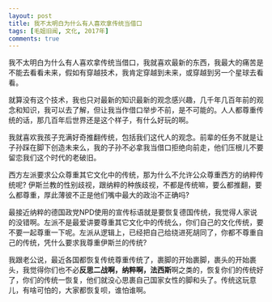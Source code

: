 ```yaml
---
layout: post
title: 我不太明白为什么有人喜欢拿传统当借口
tags: [毛姐旧闻, 文化, 2017年]
comments: true
---
```


我不太明白为什么有人喜欢拿传统当借口，我就喜欢最新的东西，我最大的痛苦是不能去看看未来，假如有穿越技术，我肯定穿越到未来，或穿越到另一个星球去看看。

就算没有这个技术，我也只对最新的知识最新的观念感兴趣，几千年几百年前的观念和知识，我可以去了解，但让我当作借口举步不前，是不可能的。人人都尊重传统的话，那几百年后世界还是这个样子，有什么好玩的啊。

我就喜欢我孩子充满好奇推翻传统，包括我们这代人的观念。前辈的任务不就是让子孙踩在脚下创造未来么，我的子孙不必拿我当借口拒绝向前走，他们压根儿不要留恋我们这个时代的老破旧。

西方左派要求公众尊重其它文化中的传统，那为什么不允许公众尊重西方的纳粹传统呢? 伊斯兰教的性别歧视，跟纳粹的种族歧视，不都是传统嘛，要么都推翻，要么都尊重，厚此薄彼不正是他们嘴中最大的政治不正确吗?

最接近纳粹的德国政党NPD使用的宣传标语就是要恢复德国传统，我觉得人家说的没错啊。左派不是最爱讲要尊重其它文化中的传统么，你们自己的文化传统，要不要一起尊重一下呢。左派从逻辑上，已经把自己给绕进死胡同了，你都不尊重自己的传统，凭什么要求我尊重伊斯兰的传统?

我跟老公说，最近各国都恢复传统尊重传统了，裹脚的开始裹脚，裹头的开始裹头，我觉得你们也不必**反思二战啊，纳粹啊，法西斯**啊之类的，恢复你们的传统好了，你们的传统一恢复，他们就没心思裹自己国家女性的脚和头了。传统这玩意儿，有啥可怕的，大家都恢复呗，谁怕谁啊。
